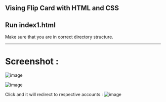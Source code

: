 Vising Flip Card with HTML and CSS 
------------------------------------
Run index1.html 
------------------------------------
Make sure that you are in correct directory structure.

-------------------------------------
# Screenshot :

![image](https://user-images.githubusercontent.com/47708476/80922278-a078b780-8d99-11ea-9341-c6555803df8f.png)

![image](https://user-images.githubusercontent.com/47708476/80922342-09f8c600-8d9a-11ea-9eb5-b78a0d5733e8.png)

Click and it will redirect to respective accounts :
![image](https://user-images.githubusercontent.com/47708476/80922360-3a406480-8d9a-11ea-9302-3e2de33a9e5a.png)
